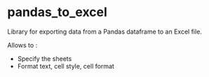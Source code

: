 # pandas_to_excel

Library for exporting data from a Pandas dataframe to an Excel file.

Allows to :
- Specify the sheets
- Format text, cell style, cell format